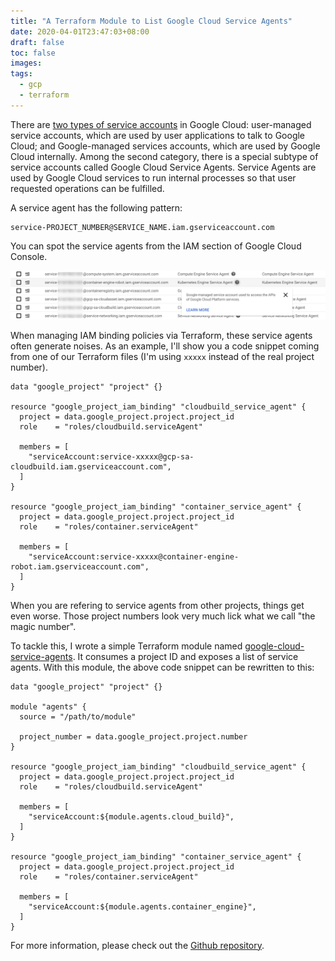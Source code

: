 ```yaml
---
title: "A Terraform Module to List Google Cloud Service Agents"
date: 2020-04-01T23:47:03+08:00
draft: false
toc: false
images:
tags:
  - gcp
  - terraform
---
```


There are [two types of service accounts](https://cloud.google.com/iam/docs/service-accounts#types_of_service_accounts) in Google Cloud: user-managed service accounts, which are used by user applications to talk to Google Cloud; and Google-managed services accounts, which are used by Google Cloud internally. Among the second category, there is a special subtype of service accounts called Google Cloud Service Agents. Service Agents are used by Google Cloud services to run internal processes so that user requested operations can be fulfilled.

A service agent has the following pattern:

```
service-PROJECT_NUMBER@SERVICE_NAME.iam.gserviceaccount.com
```

You can spot the service agents from the IAM section of Google Cloud Console.

![Service Agents](/img/20200402-0012.png)

When managing IAM binding policies via Terraform, these service agents often generate noises. As an example, I'll show you a code snippet coming from one of our Terraform files (I'm using `xxxxx` instead of the real project number).

<!--more-->

```hcl
data "google_project" "project" {}

resource "google_project_iam_binding" "cloudbuild_service_agent" {
  project = data.google_project.project.project_id
  role    = "roles/cloudbuild.serviceAgent"

  members = [
    "serviceAccount:service-xxxxx@gcp-sa-cloudbuild.iam.gserviceaccount.com",
  ]
}

resource "google_project_iam_binding" "container_service_agent" {
  project = data.google_project.project.project_id
  role    = "roles/container.serviceAgent"

  members = [
    "serviceAccount:service-xxxxx@container-engine-robot.iam.gserviceaccount.com",
  ]
}
```

When you are refering to service agents from other projects, things get even worse. Those project numbers look very much lick what we call "the magic number".

To tackle this, I wrote a simple Terraform module named [google-cloud-service-agents](https://github.com/yuankunzhang/google-cloud-service-agents). It consumes a project ID and exposes a list of service agents. With this module, the above code snippet can be rewritten to this:

```hcl
data "google_project" "project" {}

module "agents" {
  source = "/path/to/module"

  project_number = data.google_project.project.number
}

resource "google_project_iam_binding" "cloudbuild_service_agent" {
  project = data.google_project.project.project_id
  role    = "roles/cloudbuild.serviceAgent"

  members = [
    "serviceAccount:${module.agents.cloud_build}",
  ]
}

resource "google_project_iam_binding" "container_service_agent" {
  project = data.google_project.project.project_id
  role    = "roles/container.serviceAgent"

  members = [
    "serviceAccount:${module.agents.container_engine}",
  ]
}
```

For more information, please check out the [Github repository](https://github.com/yuankunzhang/google-cloud-service-agents).
